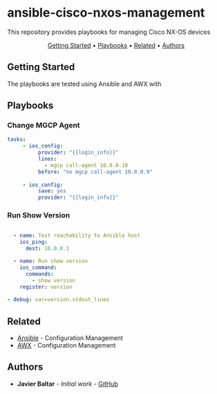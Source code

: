# ansible-cisco-nxos-management
This repository provides playbooks for managing Cisco NX-OS devices

<p align="center">
  <a href="#Getting-Started">Getting Started</a> •
  <a href="#Playbooks">Playbooks</a> •
  <a href="#Related">Related</a> •
  <a href="#Authors">Authors</a>
</p>

## Getting Started

The playbooks are tested using Ansible and AWX with 

## Playbooks

### Change MGCP Agent
```yaml
tasks:
     - ios_config:
          provider: "{{login_info}}" 
          lines:
            - mgcp call-agent 10.0.0.10
          before: "no mgcp call-agent 10.0.0.9"  
       
     - ios_config:
          save: yes
          provider: "{{login_info}}"
```

### Run Show Version
```yaml

  - name: Test reachability to Ansible host
    ios_ping:
      dest: 10.0.0.1

  - name: Run show version
    ios_command:
      commands:
        - show version
    register: version
   
- debug: var=version.stdout_lines
```

## Related

* [Ansible](https://www.ansible.com) - Configuration Management
* [AWX](https://github.com/ansible/awx) - Configuration Management
 

## Authors

* **Javier Baltar** - *Initial work* - [GitHub](https://github.com/JavierBaltar)
